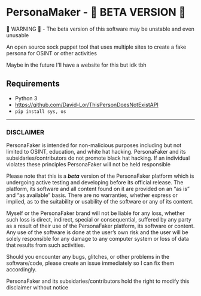 # PersonaMaker - 🚨 BETA VERSION 🚨
🚨 WARNING 🚨 - The beta version of this software may be unstable and even unusable

An open source sock puppet tool that uses multiple sites to create a fake persona for OSINT or other activities

Maybe in the future I'll have a website for this but idk tbh

## Requirements
 - Python 3
 - https://github.com/David-Lor/ThisPersonDoesNotExistAPI
 - `pip install sys, os`

------

### **DISCLAIMER**

PersonaFaker is intended for non-malicious purposes including but not limited to OSINT, education, and white hat hacking. PersonaFaker and its subsidaries/contributors do not promote black hat hacking. If an individual violates these principles PersonaFaker will not be held responsible

Please note that this is a _**beta**_ version of the PersonaFaker platform which is undergoing active testing and developing before its official release. The platform, its software and all content found on it are provided on an “as is” and “as available” basis. There are no warranties, whether express or implied, as to the suitability or usability of the software or any of its content.

Myself or the PersonaFaker brand will not be liable for any loss, whether such loss is direct, indirect, special or consequential, suffered by any party as a result of their use of the PersonaFaker platform, its software or content. Any use of the software is done at the user’s own risk and the user will be solely responsible for any damage to any computer system or loss of data that results from such activities.

Should you encounter any bugs, glitches, or other problems in the software/code, please create an issue immediately so I can fix them accordingly.

PersonaFaker and its subsidaries/contributors hold the right to modify this disclaimer without notice
